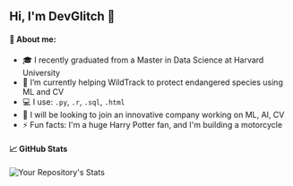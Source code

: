 ## Hi, I'm DevGlitch 👋

#### 💬 About me:

- ‍🎓 I recently graduated from a Master in Data Science at Harvard University
- 🔬 I’m currently helping WildTrack to protect endangered species using ML and CV
- 💻 I use: `.py`, `.r`, `.sql`, `.html`
- 🚀 I will be looking to join an innovative company working on ML, AI, CV
- ⚡ Fun facts: I'm a huge Harry Potter fan, and I'm building a motorcycle
  
#### 📈 GitHub Stats 

![Your Repository's Stats](https://github-readme-stats.vercel.app/api?username=DevGlitch&show_icons=true&count_private=true&hide_title=True&theme=react)
